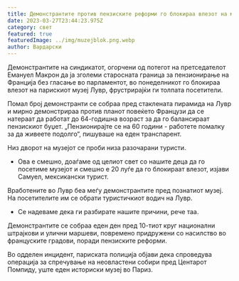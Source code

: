 ```yaml
---
title: Демонстрантите против пензиските реформи го блокираа влезот на музејот Лувр
date: 2023-03-27T23:44:23.975Z
category: свет
featured: true
featuredImage: ../img/muzejblok.png.webp
author: Вардарски
---
```


Демонстрантите на синдикатот, огорчени од потегот на претседателот Емануел Макрон да ја зголеми старосната граница за пензионирање на Франција без гласање во парламентот, во понеделникот го блокираа влезот на парискиот музеј Лувр, фрустрирајќи ги толпата посетители.

Помал број демонстранти се собраа пред стаклената пирамида на Лувр и мирно демонстрираа против планот повеќето Французи да се натераат да работат до 64-годишна возраст за да го балансираат пензискиот буџет. „Пензионирајте се на 60 години - работете помалку за да живеете подолго“, пишуваше на еден транспарент.

Низ дворот на музејот се проби низа разочарани туристи.

- Ова е смешно, доаѓаме од целиот свет со нашите деца да го посетиме музејот и смешно е 20 луѓе да го блокираат влезот, изјави Самуел, мексикански турист.

Вработените во Лувр беа меѓу демонстрантите пред познатиот музеј. На посетителите им се обрати туристичкиот водич на Лувр.

- Се надеваме дека ги разбирате нашите причини, рече таа.

Демонстрантите се собраа еден ден пред 10-тиот круг национални штрајкови и улични маршеви, повремено придружени со насилство во француските градови, поради пензиските реформи.

Во одделен инцидент, париската полиција објави дека спроведува операција за спречување на неовластени собири пред Центарот Помпиду, уште еден историски музеј во Париз.
